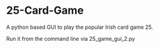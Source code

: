# 25-Card-Game
A python based GUI to play the popular Irish card game 25.

Run it from the command line via 25_game_gui_2.py
